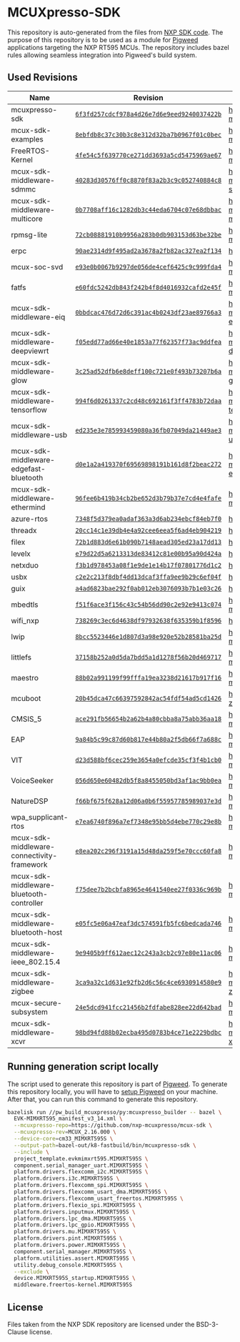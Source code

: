 
# MCUXpresso-SDK

This repository is auto-generated from the files from [NXP SDK code](https://github.com/nxp-mcuxpresso/mcux-sdk).
The purpose of this repository is to be used as a module for [Pigweed](https://pigweed.dev) applications targeting the NXP RT595 MCUs.
The repository includes bazel rules allowing seamless integration into Pigweed's build system.

## Used Revisions

| Name | Revision | Source |
| ---- | -------- | ------ |
| mcuxpresso-sdk | [`6f3fd257cdcf978a4d26e7d6e9eed9240037422b`](https://github.com/nxp-mcuxpresso/mcux-sdk/tree/6f3fd257cdcf978a4d26e7d6e9eed9240037422b) | https://github.com/nxp-mcuxpresso/mcux-sdk |
| mcux-sdk-examples | [`8ebfdb8c37c30b3c8e312d32ba7b0967f01c0bec`](https://github.com/nxp-mcuxpresso/mcux-sdk-examples/tree/8ebfdb8c37c30b3c8e312d32ba7b0967f01c0bec) | https://github.com/nxp-mcuxpresso/mcux-sdk-examples |
| FreeRTOS-Kernel | [`4fe54c5f639770ce271dd3693a5cd5475969ae67`](https://github.com/nxp-mcuxpresso/FreeRTOS-Kernel/tree/4fe54c5f639770ce271dd3693a5cd5475969ae67) | https://github.com/nxp-mcuxpresso/FreeRTOS-Kernel |
| mcux-sdk-middleware-sdmmc | [`40283d30576ff0c8870f83a2b3c9c052740884c8`](https://github.com/nxp-mcuxpresso/mcux-sdk-middleware-sdmmc/tree/40283d30576ff0c8870f83a2b3c9c052740884c8) | https://github.com/nxp-mcuxpresso/mcux-sdk-middleware-sdmmc |
| mcux-sdk-middleware-multicore | [`0b7708aff16c1282db3c44eda6704c07e68dbbac`](https://github.com/nxp-mcuxpresso/mcux-sdk-middleware-multicore/tree/0b7708aff16c1282db3c44eda6704c07e68dbbac) | https://github.com/nxp-mcuxpresso/mcux-sdk-middleware-multicore |
| rpmsg-lite | [`72cb08881910b9956a283b0db903153d63be32be`](https://github.com/nxp-mcuxpresso/rpmsg-lite/tree/72cb08881910b9956a283b0db903153d63be32be) | https://github.com/nxp-mcuxpresso/rpmsg-lite |
| erpc | [`90ae2314d9f495ad2a3678a2fb82ac327ea2f134`](https://github.com/EmbeddedRPC/erpc/tree/90ae2314d9f495ad2a3678a2fb82ac327ea2f134) | https://github.com/EmbeddedRPC/erpc |
| mcux-soc-svd | [`e93e0b0067b9297de056de4cef6425c9c999fda4`](https://github.com/nxp-mcuxpresso/mcux-soc-svd/tree/e93e0b0067b9297de056de4cef6425c9c999fda4) | https://github.com/nxp-mcuxpresso/mcux-soc-svd |
| fatfs | [`e60fdc5242db843f242b4f8d4016932cafd2e45f`](https://github.com/nxp-mcuxpresso/fatfs/tree/e60fdc5242db843f242b4f8d4016932cafd2e45f) | https://github.com/nxp-mcuxpresso/fatfs |
| mcux-sdk-middleware-eiq | [`0bbdcac476d72d6c391ac4b0243df23ae89766a3`](https://github.com/nxp-mcuxpresso/mcux-sdk-middleware-eiq/tree/0bbdcac476d72d6c391ac4b0243df23ae89766a3) | https://github.com/nxp-mcuxpresso/mcux-sdk-middleware-eiq |
| mcux-sdk-middleware-deepviewrt | [`f05edd77ad66e40e1853a77f62357f73ac9ddfea`](https://github.com/nxp-mcuxpresso/mcux-sdk-middleware-deepviewrt/tree/f05edd77ad66e40e1853a77f62357f73ac9ddfea) | https://github.com/nxp-mcuxpresso/mcux-sdk-middleware-deepviewrt |
| mcux-sdk-middleware-glow | [`3c25ad52dfb6e8deff100c721e0f493b73207b6a`](https://github.com/nxp-mcuxpresso/mcux-sdk-middleware-glow/tree/3c25ad52dfb6e8deff100c721e0f493b73207b6a) | https://github.com/nxp-mcuxpresso/mcux-sdk-middleware-glow |
| mcux-sdk-middleware-tensorflow | [`994f6d0261337c2cd48c692161f3ff4783b72daa`](https://github.com/nxp-mcuxpresso/mcux-sdk-middleware-tensorflow/tree/994f6d0261337c2cd48c692161f3ff4783b72daa) | https://github.com/nxp-mcuxpresso/mcux-sdk-middleware-tensorflow |
| mcux-sdk-middleware-usb | [`ed235e3e785993459080a36fb07049da21449ae3`](https://github.com/nxp-mcuxpresso/mcux-sdk-middleware-usb/tree/ed235e3e785993459080a36fb07049da21449ae3) | https://github.com/nxp-mcuxpresso/mcux-sdk-middleware-usb |
| mcux-sdk-middleware-edgefast-bluetooth | [`d0e1a2a419370f69569898191b161d8f2beac272`](https://github.com/nxp-mcuxpresso/mcux-sdk-middleware-edgefast-bluetooth/tree/d0e1a2a419370f69569898191b161d8f2beac272) | https://github.com/nxp-mcuxpresso/mcux-sdk-middleware-edgefast-bluetooth |
| mcux-sdk-middleware-ethermind | [`96fee6b419b34cb2be652d3b79b37e7cd4e4fafe`](https://github.com/NXP/mcux-sdk-middleware-ethermind/tree/96fee6b419b34cb2be652d3b79b37e7cd4e4fafe) | https://github.com/NXP/mcux-sdk-middleware-ethermind |
| azure-rtos | [`7348f5d379ea0adaf363a3d6ab234ebcf84eb7f0`](https://github.com/NXP/azure-rtos/tree/7348f5d379ea0adaf363a3d6ab234ebcf84eb7f0) | https://github.com/NXP/azure-rtos |
| threadx | [`20cc14c1e39db4e4a92cee6eea5f6ad4eb904219`](https://github.com/NXP/threadx/tree/20cc14c1e39db4e4a92cee6eea5f6ad4eb904219) | https://github.com/NXP/threadx |
| filex | [`72b1d883d6e61b090b7148aead305ed23a17dd13`](https://github.com/NXP/filex/tree/72b1d883d6e61b090b7148aead305ed23a17dd13) | https://github.com/NXP/filex |
| levelx | [`e79d22d5a6213313de83412c81e00b95a90d424a`](https://github.com/NXP/levelx/tree/e79d22d5a6213313de83412c81e00b95a90d424a) | https://github.com/NXP/levelx |
| netxduo | [`f3b1d978453a08f1e9de1e14b17f07801776d1c2`](https://github.com/NXP/netxduo/tree/f3b1d978453a08f1e9de1e14b17f07801776d1c2) | https://github.com/NXP/netxduo |
| usbx | [`c2e2c213f8dbf4dd13dcaf3ffa9ee9b29c6ef04f`](https://github.com/NXP/usbx/tree/c2e2c213f8dbf4dd13dcaf3ffa9ee9b29c6ef04f) | https://github.com/NXP/usbx |
| guix | [`a4ad6823bae292f0ab012eb3076093b7b1e03c26`](https://github.com/NXP/guix/tree/a4ad6823bae292f0ab012eb3076093b7b1e03c26) | https://github.com/NXP/guix |
| mbedtls | [`f51f6ace3f156c43c54b56dd90c2e92e9413c074`](https://github.com/nxp-mcuxpresso/mbedtls/tree/f51f6ace3f156c43c54b56dd90c2e92e9413c074) | https://github.com/nxp-mcuxpresso/mbedtls |
| wifi_nxp | [`738269c3ec6d4638df97932638f635359b1f8596`](https://github.com/NXP/wifi_nxp/tree/738269c3ec6d4638df97932638f635359b1f8596) | https://github.com/NXP/wifi_nxp |
| lwip | [`8bcc5523446e1d807d3a98e920e52b28581ba25d`](https://github.com/nxp-mcuxpresso/lwip/tree/8bcc5523446e1d807d3a98e920e52b28581ba25d) | https://github.com/nxp-mcuxpresso/lwip |
| littlefs | [`37158b252a0d5da7bdd5a1d1278f56b20d469717`](https://github.com/nxp-mcuxpresso/littlefs/tree/37158b252a0d5da7bdd5a1d1278f56b20d469717) | https://github.com/nxp-mcuxpresso/littlefs |
| maestro | [`88b02a991199f99fffa19ea3238d21617b917f16`](https://github.com/nxp-mcuxpresso/maestro/tree/88b02a991199f99fffa19ea3238d21617b917f16) | https://github.com/nxp-mcuxpresso/maestro |
| mcuboot | [`20b45dca47c66397592842ac54fdf54ad5cd1426`](https://github.com/nxp-zephyr/mcuboot/tree/20b45dca47c66397592842ac54fdf54ad5cd1426) | https://github.com/nxp-zephyr/mcuboot |
| CMSIS_5 | [`ace291fb56654b2a62b4a80cbba8a75abb36aa18`](https://github.com/nxp-mcuxpresso/CMSIS_5/tree/ace291fb56654b2a62b4a80cbba8a75abb36aa18) | https://github.com/nxp-mcuxpresso/CMSIS_5 |
| EAP | [`9a84b5c99c87d60b817e44b80a2f5db66f7a688c`](https://github.com/nxp-mcuxpresso/EAP/tree/9a84b5c99c87d60b817e44b80a2f5db66f7a688c) | https://github.com/nxp-mcuxpresso/EAP |
| VIT | [`d23d588bf6cec259e3654a0efcde35cf3f4b1cb0`](https://github.com/nxp-mcuxpresso/VIT/tree/d23d588bf6cec259e3654a0efcde35cf3f4b1cb0) | https://github.com/nxp-mcuxpresso/VIT |
| VoiceSeeker | [`056d650e60482db5f8a8455050bd3af1ac9bb0ea`](https://github.com/nxp-mcuxpresso/VoiceSeeker/tree/056d650e60482db5f8a8455050bd3af1ac9bb0ea) | https://github.com/nxp-mcuxpresso/VoiceSeeker |
| NatureDSP | [`f66bf675f628a12d06a0b6f55957785989037e3d`](https://github.com/nxp-mcuxpresso/NatureDSP/tree/f66bf675f628a12d06a0b6f55957785989037e3d) | https://github.com/nxp-mcuxpresso/NatureDSP |
| wpa_supplicant-rtos | [`e7ea6740f896a7ef7348e95bb5d4ebe770c29e8b`](https://github.com/nxp-mcuxpresso/wpa_supplicant-rtos/tree/e7ea6740f896a7ef7348e95bb5d4ebe770c29e8b) | https://github.com/nxp-mcuxpresso/wpa_supplicant-rtos |
| mcux-sdk-middleware-connectivity-framework | [`e8ea202c296f3191a15d48da259f5e70ccc60fa8`](https://github.com/NXP/mcux-sdk-middleware-connectivity-framework/tree/e8ea202c296f3191a15d48da259f5e70ccc60fa8) | https://github.com/NXP/mcux-sdk-middleware-connectivity-framework |
| mcux-sdk-middleware-bluetooth-controller | [`f75dee7b2bcbfa8965e4641540ee27f0336c969b`](https://github.com/NXP/mcux-sdk-middleware-bluetooth-controller/tree/f75dee7b2bcbfa8965e4641540ee27f0336c969b) | https://github.com/NXP/mcux-sdk-middleware-bluetooth-controller |
| mcux-sdk-middleware-bluetooth-host | [`e05fc5e06a47eaf3dc574591fb5fc6bedcada746`](https://github.com/NXP/mcux-sdk-middleware-bluetooth-host/tree/e05fc5e06a47eaf3dc574591fb5fc6bedcada746) | https://github.com/NXP/mcux-sdk-middleware-bluetooth-host |
| mcux-sdk-middleware-ieee_802.15.4 | [`9e9405b9ff612aec12c243a3cb2c97e80e11ac06`](https://github.com/NXP/mcux-sdk-middleware-ieee_802.15.4/tree/9e9405b9ff612aec12c243a3cb2c97e80e11ac06) | https://github.com/NXP/mcux-sdk-middleware-ieee_802.15.4 |
| mcux-sdk-middleware-zigbee | [`3ca9a32c1d631e92fb2d6c56c4ce6930914580e9`](https://github.com/nxp-mcuxpresso/mcux-sdk-middleware-zigbee/tree/3ca9a32c1d631e92fb2d6c56c4ce6930914580e9) | https://github.com/nxp-mcuxpresso/mcux-sdk-middleware-zigbee |
| mcux-secure-subsystem | [`24e5dcd941fcc21456b2fdfabe828ee22d642bad`](https://github.com/nxp-mcuxpresso/mcux-secure-subsystem/tree/24e5dcd941fcc21456b2fdfabe828ee22d642bad) | https://github.com/nxp-mcuxpresso/mcux-secure-subsystem |
| mcux-sdk-middleware-xcvr | [`98bd94fd88b02ecba495d0783b4ce71e2229bdbc`](https://github.com/nxp-mcuxpresso/mcux-sdk-middleware-xcvr/tree/98bd94fd88b02ecba495d0783b4ce71e2229bdbc) | https://github.com/nxp-mcuxpresso/mcux-sdk-middleware-xcvr |

## Running generation script locally

The script used to generate this repository is part of [Pigweed](https://pigweed.dev).
To generate this repository locally, you will have to [setup Pigweed](https://pigweed.dev/docs/get_started)
on your machine. After that, you can run this command to generate this repository.

```sh
bazelisk run //pw_build_mcuxpresso/py:mcuxpresso_builder -- bazel \
  EVK-MIMXRT595_manifest_v3_14.xml \
  --mcuxpresso-repo=https://github.com/nxp-mcuxpresso/mcux-sdk \
  --mcuxpresso-rev=MCUX_2.16.000 \
  --device-core=cm33_MIMXRT595S \
  --output-path=bazel-out/k8-fastbuild/bin/mcuxpresso-sdk \
  --include \
  project_template.evkmimxrt595.MIMXRT595S \
  component.serial_manager_uart.MIMXRT595S \
  platform.drivers.flexcomm_i2c.MIMXRT595S \
  platform.drivers.i3c.MIMXRT595S \
  platform.drivers.flexcomm_spi.MIMXRT595S \
  platform.drivers.flexcomm_usart_dma.MIMXRT595S \
  platform.drivers.flexcomm_usart_freertos.MIMXRT595S \
  platform.drivers.flexio_spi.MIMXRT595S \
  platform.drivers.inputmux.MIMXRT595S \
  platform.drivers.lpc_dma.MIMXRT595S \
  platform.drivers.lpc_gpio.MIMXRT595S \
  platform.drivers.mu.MIMXRT595S \
  platform.drivers.pint.MIMXRT595S \
  platform.drivers.power.MIMXRT595S \
  component.serial_manager.MIMXRT595S \
  platform.utilities.assert.MIMXRT595S \
  utility.debug_console.MIMXRT595S \
  --exclude \
  device.MIMXRT595S_startup.MIMXRT595S \
  middleware.freertos-kernel.MIMXRT595S
```

## License
Files taken from the NXP SDK repository are licensed under the BSD-3-Clause license.
